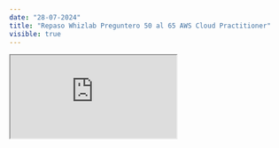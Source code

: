 ```yaml
---
date: "28-07-2024"
title: "Repaso Whizlab Preguntero 50 al 65 AWS Cloud Practitioner"
visible: true
---
```

<iframe src="https://www.youtube.com/embed/L-R-sQiAPJo" allowfullscreen></iframe>
